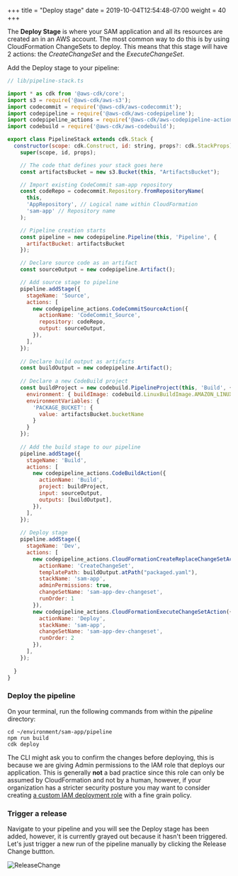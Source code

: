 +++
title = "Deploy stage"
date = 2019-10-04T12:54:48-07:00
weight = 40
+++

The **Deploy Stage** is where your SAM application and all its resources are created an in an AWS account. The most common way to do this is by using CloudFormation ChangeSets to deploy. This means that this stage will have 2 actions: the _CreateChangeSet_ and the _ExecuteChangeSet_.

Add the Deploy stage to your pipeline: 

```js
// lib/pipeline-stack.ts

import * as cdk from '@aws-cdk/core';
import s3 = require('@aws-cdk/aws-s3');
import codecommit = require('@aws-cdk/aws-codecommit');
import codepipeline = require('@aws-cdk/aws-codepipeline');
import codepipeline_actions = require('@aws-cdk/aws-codepipeline-actions');
import codebuild = require('@aws-cdk/aws-codebuild');

export class PipelineStack extends cdk.Stack {
  constructor(scope: cdk.Construct, id: string, props?: cdk.StackProps) {
    super(scope, id, props);

    // The code that defines your stack goes here
    const artifactsBucket = new s3.Bucket(this, "ArtifactsBucket");

    // Import existing CodeCommit sam-app repository
    const codeRepo = codecommit.Repository.fromRepositoryName(
      this,
      'AppRepository', // Logical name within CloudFormation
      'sam-app' // Repository name
    );

    // Pipeline creation starts
    const pipeline = new codepipeline.Pipeline(this, 'Pipeline', {
      artifactBucket: artifactsBucket
    });

    // Declare source code as an artifact
    const sourceOutput = new codepipeline.Artifact();

    // Add source stage to pipeline
    pipeline.addStage({
      stageName: 'Source',
      actions: [
        new codepipeline_actions.CodeCommitSourceAction({
          actionName: 'CodeCommit_Source',
          repository: codeRepo,
          output: sourceOutput,
        }),
      ],
    });
    
    // Declare build output as artifacts
    const buildOutput = new codepipeline.Artifact();
    
    // Declare a new CodeBuild project
    const buildProject = new codebuild.PipelineProject(this, 'Build', {
      environment: { buildImage: codebuild.LinuxBuildImage.AMAZON_LINUX_2_2 },
      environmentVariables: {
        'PACKAGE_BUCKET': {
          value: artifactsBucket.bucketName
        }
      }
    });
    
    // Add the build stage to our pipeline
    pipeline.addStage({
      stageName: 'Build',
      actions: [
        new codepipeline_actions.CodeBuildAction({
          actionName: 'Build',
          project: buildProject,
          input: sourceOutput,
          outputs: [buildOutput],
        }),
      ],
    });
    
    // Deploy stage
    pipeline.addStage({
      stageName: 'Dev',
      actions: [
        new codepipeline_actions.CloudFormationCreateReplaceChangeSetAction({
          actionName: 'CreateChangeSet',
          templatePath: buildOutput.atPath("packaged.yaml"),
          stackName: 'sam-app',
          adminPermissions: true,
          changeSetName: 'sam-app-dev-changeset',
          runOrder: 1
        }),
        new codepipeline_actions.CloudFormationExecuteChangeSetAction({
          actionName: 'Deploy',
          stackName: 'sam-app',
          changeSetName: 'sam-app-dev-changeset',
          runOrder: 2
        }),
      ],
    });
    
  }
}
```

### Deploy the pipeline

On your terminal, run the following commands from within the _pipeline_ directory:

```
cd ~/environment/sam-app/pipeline
npm run build
cdk deploy
```

The CLI might ask you to confirm the changes before deploying, this is because we are giving Admin permissions to the IAM role that deploys our application. This is generally **not** a bad practice since this role can only be assumed by CloudFormation and not by a human, however, if your organization has a stricter security posture you may want to consider creating [a custom IAM deployment role](https://docs.aws.amazon.com/cdk/api/latest/docs/@aws-cdk_aws-iam.Role.html) with a fine grain policy. 

### Trigger a release

Navigate to your pipeline and you will see the Deploy stage has been added, however, it is currently grayed out because it hasn't been triggered. Let's just trigger a new run of the pipeline manually by clicking the Release Change buttton. 

![ReleaseChange](/images/chapter4/screenshot-release-change.png)